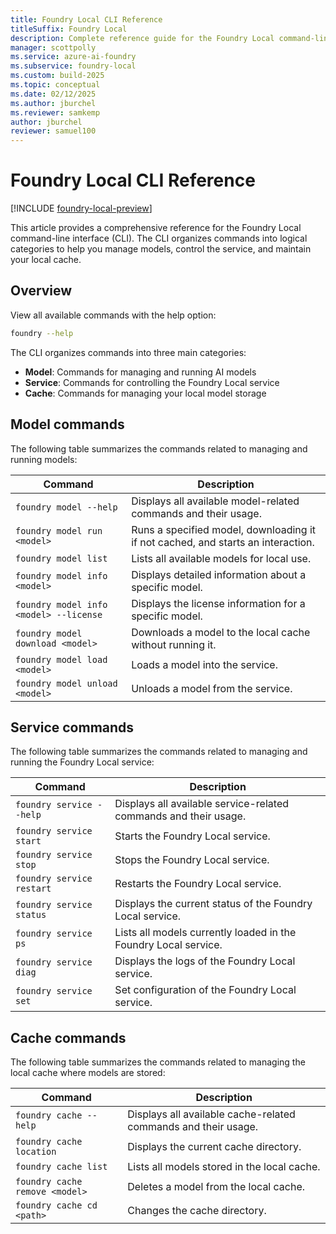 ```yaml
---
title: Foundry Local CLI Reference
titleSuffix: Foundry Local
description: Complete reference guide for the Foundry Local command-line interface.
manager: scottpolly
ms.service: azure-ai-foundry
ms.subservice: foundry-local
ms.custom: build-2025
ms.topic: conceptual
ms.date: 02/12/2025
ms.author: jburchel
ms.reviewer: samkemp
author: jburchel
reviewer: samuel100
---
```


# Foundry Local CLI Reference

[!INCLUDE [foundry-local-preview](./../includes/foundry-local-preview.md)]

This article provides a comprehensive reference for the Foundry Local command-line interface (CLI). The CLI organizes commands into logical categories to help you manage models, control the service, and maintain your local cache.

## Overview

View all available commands with the help option:

```bash
foundry --help
```

The CLI organizes commands into three main categories:

- **Model**: Commands for managing and running AI models
- **Service**: Commands for controlling the Foundry Local service
- **Cache**: Commands for managing your local model storage

## Model commands

The following table summarizes the commands related to managing and running models:

| **Command**                      | **Description**                                                                  |
| -------------------------------- | -------------------------------------------------------------------------------- |
| `foundry model --help`           | Displays all available model-related commands and their usage.                   |
| `foundry model run <model>`      | Runs a specified model, downloading it if not cached, and starts an interaction. |
| `foundry model list`             | Lists all available models for local use.                                        |
| `foundry model info <model>`     | Displays detailed information about a specific model.                            |
| `foundry model info <model> --license` | Displays the license information for a specific model.                           |
| `foundry model download <model>` | Downloads a model to the local cache without running it.                         |
| `foundry model load <model>`     | Loads a model into the service.                                                  |
| `foundry model unload <model>`   | Unloads a model from the service.                                                |

## Service commands

The following table summarizes the commands related to managing and running the Foundry Local service:

| **Command**               | **Description**                                                  |
| ------------------------- | ---------------------------------------------------------------- |
| `foundry service --help`  | Displays all available service-related commands and their usage. |
| `foundry service start`   | Starts the Foundry Local service.                                |
| `foundry service stop`    | Stops the Foundry Local service.                                 |
| `foundry service restart` | Restarts the Foundry Local service.                              |
| `foundry service status`  | Displays the current status of the Foundry Local service.        |
| `foundry service ps`      | Lists all models currently loaded in the Foundry Local service.  |
| `foundry service diag`    | Displays the logs of the Foundry Local service.                  |
| `foundry service set`     | Set configuration of the Foundry Local service.                  |

## Cache commands

The following table summarizes the commands related to managing the local cache where models are stored:

| **Command**                    | **Description**                                                |
| ------------------------------ | -------------------------------------------------------------- |
| `foundry cache --help`         | Displays all available cache-related commands and their usage. |
| `foundry cache location`            | Displays the current cache directory.                          |
| `foundry cache list`           | Lists all models stored in the local cache.                    |
| `foundry cache remove <model>` | Deletes a model from the local cache.                          |
| `foundry cache cd <path>`      | Changes the cache directory.                                   |
